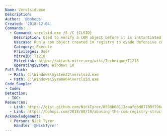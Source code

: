 ```yaml
---
Name: Verclsid.exe
Description: 
Author: '@bohops'
Created: '2018-12-04'
Commands:
  - Command: verclsid.exe /S /C {CLSID}
    Description: Used to verify a COM object before it is instantiated by Windows Explorer
    Usecase: Run a com object created in registry to evade defensive counter measures
    Category: Execute
    Privileges: User
    MitreID: T1218
    MitreLink: https://attack.mitre.org/wiki/Technique/T1218
    OperatingSystem: Windows 10
Full_Path:
  - Path: C:\Windows\System32\verclsid.exe
  - Path: C:\Windows\SysWOW64\verclsid.exe
Code_Sample: 
- Code:
Detection:
 - IOC: 
Resources:
  - Link: https://gist.github.com/NickTyrer/0598b60112eaafe6d07789f7964290d5
  - Link: https://bohops.com/2018/08/18/abusing-the-com-registry-structure-part-2-loading-techniques-for-evasion-and-persistence/
Acknowledgement:
  - Person: Nick Tyrer
    Handle: '@NickTyrer'
---
```

